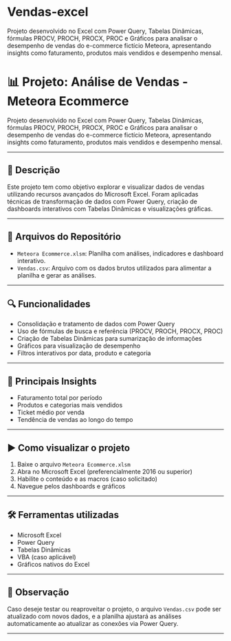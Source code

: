 # Vendas-excel
Projeto desenvolvido no Excel com Power Query, Tabelas Dinâmicas, fórmulas PROCV, PROCH, PROCX, PROC e Gráficos para analisar o desempenho de vendas do e-commerce fictício Meteora, apresentando insights como faturamento, produtos mais vendidos e desempenho mensal.

# 📊 Projeto: Análise de Vendas - Meteora Ecommerce

Projeto desenvolvido no Excel com Power Query, Tabelas Dinâmicas, fórmulas PROCV, PROCH, PROCX, PROC e Gráficos para analisar o desempenho de vendas do e-commerce fictício Meteora, apresentando insights como faturamento, produtos mais vendidos e desempenho mensal.

---

## 🧾 Descrição

Este projeto tem como objetivo explorar e visualizar dados de vendas utilizando recursos avançados do Microsoft Excel. Foram aplicadas técnicas de transformação de dados com Power Query, criação de dashboards interativos com Tabelas Dinâmicas e visualizações gráficas.

---

## 📂 Arquivos do Repositório

- `Meteora Ecommerce.xlsm`: Planilha com análises, indicadores e dashboard interativo.
- `Vendas.csv`: Arquivo com os dados brutos utilizados para alimentar a planilha e gerar as análises.

---

## 🔍 Funcionalidades

- Consolidação e tratamento de dados com Power Query
- Uso de fórmulas de busca e referência (PROCV, PROCH, PROCX, PROC)
- Criação de Tabelas Dinâmicas para sumarização de informações
- Gráficos para visualização de desempenho
- Filtros interativos por data, produto e categoria

---

## 🧠 Principais Insights

- Faturamento total por período
- Produtos e categorias mais vendidos
- Ticket médio por venda
- Tendência de vendas ao longo do tempo

---

## ▶️ Como visualizar o projeto

1. Baixe o arquivo `Meteora Ecommerce.xlsm`
2. Abra no Microsoft Excel (preferencialmente 2016 ou superior)
3. Habilite o conteúdo e as macros (caso solicitado)
4. Navegue pelos dashboards e gráficos

---

## 🛠️ Ferramentas utilizadas

- Microsoft Excel
- Power Query
- Tabelas Dinâmicas
- VBA (caso aplicável)
- Gráficos nativos do Excel

---

## 📌 Observação

Caso deseje testar ou reaproveitar o projeto, o arquivo `Vendas.csv` pode ser atualizado com novos dados, e a planilha ajustará as análises automaticamente ao atualizar as conexões via Power Query.

---
